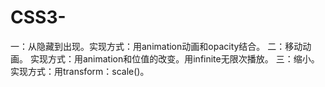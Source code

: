# CSS3-
一：从隐藏到出现。实现方式：用animation动画和opacity结合。
二：移动动画。       实现方式：用animation和位值的改变。用infinite无限次播放。
三：缩小。              实现方式：用transform：scale()。

